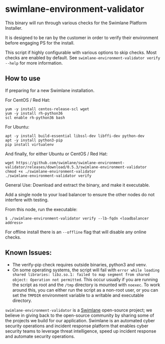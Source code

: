 # swimlane-environment-validator

This binary will run through various checks for the Swimlane Platform Installer.

It is designed to be ran by the customer in order to verify their environment before engaging PS for the install.

This script if highly configurable with various options to skip checks. Most checks are enabled by default. See `swimlane-environment-validator verify --help` for more information.

## How to use

If preparing for a new Swimlane installation.

For CentOS / Red Hat:
```
yum -y install centos-release-scl wget
yum -y install rh-python36
scl enable rh-python36 bash
```

For Ubuntu:
```
apt -y install build-essential libssl-dev libffi-dev python-dev
apt -y install python3-pip
pip install virtualenv
```

And finally, for either Ubuntu or CentOS / Red Hat:
```
wget https://github.com/swimlane/swimlane-environment-validator/releases/download/0.5.3/swimlane-environment-validator
chmod +x ./swimlane-environment-validator
./swimlane-environment-validator verify
```

General Use:
Download and extract the binary, and make it executable.

Add a single node to your load balancer to ensure the other nodes do not interfere with testing.

From this node, run the executable:
```
$ ./swimlane-environment-validator verify --lb-fqdn <loadbalancer address>
```

For offline install there is an `--offline` flag that will disable any online checks.


## Known Issues:
* The verify-pip check requires outside binaries, python3 and venv.
* On some operating systems, the script will fail with `error while loading shared libraries: libz.so.1: failed to map segment from shared object: Operation not permitted`. This occur usually if you are running the script as root and the `/tmp` directory is mounted with `noexec`. To work around this, you can either run the script as a non-root user, or you can set the `TMPDIR` environment variable to a writable and executable directory.

`swimlane-environment-validator` is a [Swimlane](https://swimlane.com) open-source project; we believe in giving back to the open-source community by sharing some of the projects we build for our application. Swimlane is an automated cyber security operations and incident response platform that enables cyber security teams to leverage threat intelligence, speed up incident response and automate security operations.
